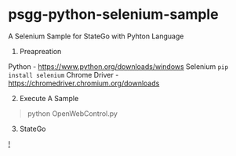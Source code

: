 # psgg-python-selenium-sample
A Selenium Sample for StateGo with Pyhton Language 

1. Preapreation

Python - https://www.python.org/downloads/windows
Selenium  ``pip install selenium``
Chrome Driver - https://chromedriver.chromium.org/downloads

2. Execute A Sample

> python OpenWebControl.py

3. StateGo 

[!]()
